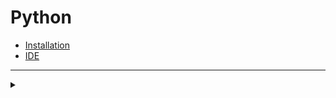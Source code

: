 # Python
+ [Installation](https://www.python.org/downloads)
+ [IDE](https://www.jetbrains.com/pycharm/download)
***
<details>
  <summary></summary>
  <details>
    <summary>Data Types</summary>
    <details>
      <summary>Numeric</summary>
      
      ```python
      type(5)       # int
      type(5.0)     # float
      type(2 + 4j)  # complex
      ```
    
    </details>
    
    <details>
      <summary>Data Types</summary>
    </details>
    <details>
      <summary>Data Types</summary>
    </details>
  </details>
</details>
